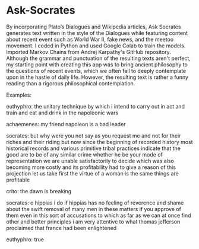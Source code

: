 # Ask-Socrates

By incorporating Plato’s Dialogues and Wikipedia articles, Ask Socrates generates text written in the style of the Dialogues
while featuring content about recent event such as World War II, fake news, and the meetoo movement. I coded in Python and
used Google Colab to train the models. Imported Markov Chains from Andrej Karpathy's GitHub repository. Although the grammar
and punctuation of the resulting texts aren't perfect, my starting point with creating this app was to bring ancient
philosophy to the questions of recent events, which we often fail to deeply contemplate upon in the hastle of daily life. 
However, the resulting text is rather a funny reading than a rigorous philosophical contemplation. 

Examples: 

 euthyphro: the unitary technique by which i intend to carry out in act and train and eat and drink in the napoleonic wars
 
 achaemenes: my friend napoleon is a bad leader
 
 socrates: but why were you not say as you request me and not for their riches and their riding but now since the beginning
 of recorded history most historical records and various primitive tribal practices indicate that the good are to be of 
 any similar crime whether he be your mode of representation we are unable satisfactorily to decide which was also becoming
 more costly and its profitability had to give a reason of this projection let us take first the virtue of a woman is the same
 things are profitable
 
 crito: the dawn is breaking
 
 socrates: o hippias i do if hippias has no feeling of reverence and shame about the swift removal of many men in these
 matters if you approve of them even in this sort of accusations to which as far as we can at once find other and better
 principles i am very attentive to what thomas jefferson proclaimed that france had been enlightened
 
 euthyphro: true
